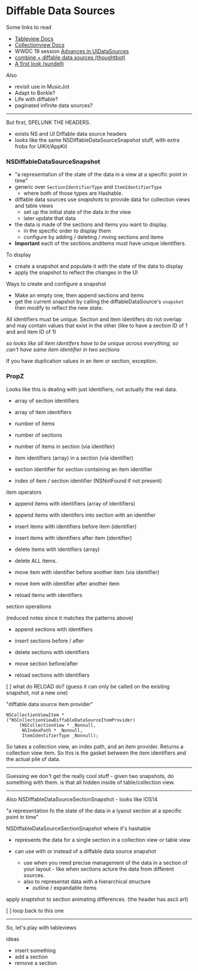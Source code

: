 # Diffable Data Sources


Some links to read

* [Tableview Docs](https://developer.apple.com/documentation/uikit/uitableviewdiffabledatasource)
* [Collectionview Docs](https://developer.apple.com/documentation/uikit/uicollectionviewdiffabledatasource)
* WWDC 19 session [Advances in UIDataSources](https://developer.apple.com/videos/play/wwdc2019/220/)
* [combine + diffable data sources (thoughtbot)](https://thoughtbot.com/blog/combine-diffable-data-source)
* [A first look (sundell)](https://wwdcbysundell.com/2019/diffable-data-sources-first-look/)

Also

* revisit use in MusicJot
* Adapt to Borkle?
* Life with diffable?
* paginated infinite data sources?

----------

But first, SPELUNK THE HEADERS.

* exists NS and UI Diffable data source headers
* looks like the same NSDiffableDataSourceSnapshot stuff, with extra frobs
  for UIKit/AppKit

### NSDiffableDataSourceSnapshot

* "a representation of the state of the data in a view at a specific
  point in time"
* generic over `SectionIdentifierType` and `ItemIdentifierType`
    - where both of those types are Hashable.
* diffable data sources use _snapshots_ to provide data for collection views
  and table views
   - set up the initial state of the data in the view
   - later update that data
* the data is made of the sections and items you want to display.
  - in the specific order to display them
  - configure by adding / deleting / mving sections and items
* **Important** each of the sections anditems must have unique identifiers.


To display

* create a snapshot and populate it with the state of the data to display
* apply the snapshot to reflect the changes in the UI

Ways to create and configure a snapshot

* Make an empty one, then append sections and items
* get the current snapshot by calling the diffableDataSource's `snapshot`
  then modify to reflect the new state.

All identifiers must be unique.  Section and item identifers do not 
overlap and may contain values that exist in the other (like to
have a section ID of 1 and and item ID of 1)

_so looks like all item identifers have to be unique across everything,
so can't have same item identifier in two sections_

If you have duplication values in an item or section, exception.


### PropZ

Looks like this is dealing with just identifiers, not actually the real
data.

* array of section identifiers
* array of item identifiers

* number of items
* number of sections

* number of items in section (via identifeir)
* item identifiers (array) in a section (via identifier)
* section identifier for section containing an item identifier
* index of item / section identifier (NSNotFound if not present)

item operators

* append items with identifiers (array of identifiers)
* append items with identifers into section with an identifier

* insert items with identifiers before item (identifier)
* insert items with identifiers after item (identifier)

* delete items with identifiers (array)
* delete ALL items.

* move item with identifier before another item (via identifier)
* move item with identifier after another item

* reload items with identifiers

section operations

(reduced notes since it matches the patterns above)

* append sections with identifiers

* insert sections before / after
* delete sections with identifiers
* move section before/after
* reload sections with identifiers

[ ] what do RELOAD do? (guess it can only be called on the existing snapshot,
    not a new one)


"diffable data source item provider"

```
NSCollectionViewItem * (^NSCollectionViewDiffableDataSourceItemProvider)
     (NSCollectionView * _Nonnull,
      NSIndexPath * _Nonnull, 
      ItemIdentifierType _Nonnull);
```

So takes a collection view, an index path, and an item provider.  Returns
a collection view item.  So this is the gasket between the item identifiers
and the actual pile of data.

----------

Guessing we don't get the really cool stuff - given two snapshots,
do something with them.  is that all hidden inside of table/collection
view.

----------

Also NSDiffableDataSourceSectionSnapshot - looks like IOS14

"a representation fo the state of the data in a lyaout section
at a specific point in time"

NSDiffableDataSourceSectionSnapshot<ItemIdentifier>
where it's hashable

* represents the data for a single section in a collection view
or table view

* can use with or instead of a diffable data source snapshot
  - use when you need precise management of the data in a section 
    of your layout - like when sections acture the data from different
    sources.
  - also to representat data with a hierarchical structure
    - outline / expandable items

apply snaptshot to section animating differences.
  (the header has ascii art)

[ ] loop back to this one

----------

So, let's play with tableviews

ideas

* insert something
* add a section
* remove a section


